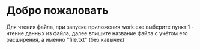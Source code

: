 # Добро пожаловать

Для чтения файла, при запуске приложения work.exe выберите пункт 1 - чтение данных из файла, далее впишите название файла с учётом его расширения, а именно "file.txt" (без кавычек)
